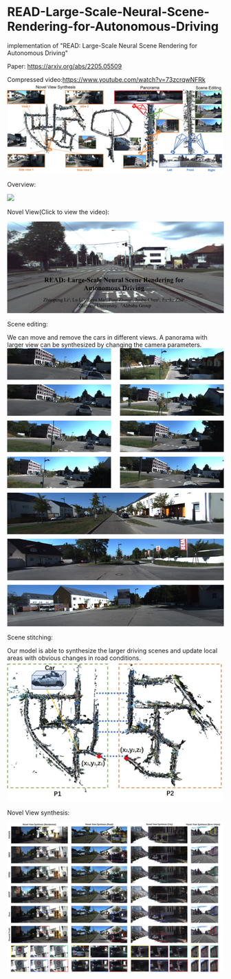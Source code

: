# READ-Large-Scale-Neural-Scene-Rendering-for-Autonomous-Driving
implementation of "READ:  Large-Scale Neural Scene Rendering for Autonomous Driving"

Paper: https://arxiv.org/abs/2205.05509

Compressed video:https://www.youtube.com/watch?v=73zcrqwNFRk
![contents](./image/main.jpg)

Overview: 

<!--- 
# [![Watch the video](https://i.ytimg.com/an_webp/kC-bwky4e7Q/mqdefault_6s.webp?du=3000&sqp=CIDh7JMG&rs=AOn4CLAE5KzsOlrQzpZVB2DYJbC4UMOhGQ)](https://youtu.be/kC-bwky4e7Q)--> 
[<img src="https://i.ytimg.com/an_webp/kC-bwky4e7Q/mqdefault_6s.webp?du=3000&sqp=CIDh7JMG&rs=AOn4CLAE5KzsOlrQzpZVB2DYJbC4UMOhGQ" width="60%">](https://youtu.be/73zcrqwNFRk)


Novel View(Click to view the video):

[![Watch the video](./image/video.png)](https://youtu.be/73zcrqwNFRk)

Scene editing:

We can move and remove the cars in different views. A panorama with larger view can be synthesized by changing the camera parameters.
![contents](./image/SceneEdit.jpg)


Scene stitching:

Our model is able to synthesize the larger driving scenes and update local areas with obvious changes in road conditions. 
![contents](./image/Scene_Stitching.jpg)

Novel View synthesis:

![contents](./image/NovelView.jpg)

